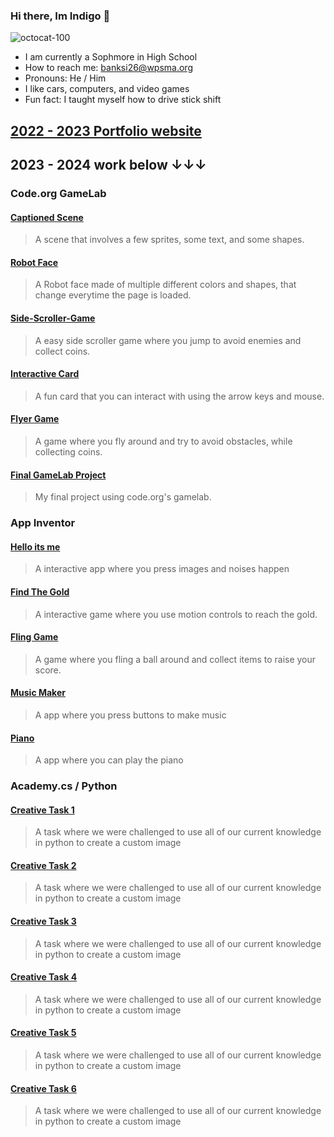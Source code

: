 ### Hi there, Im Indigo 👋
![octocat-100](https://github.com/banksi26/Banksi26/assets/117922498/b28b894f-f9cd-470c-acac-00667baf18f0)
- I am currently a Sophmore in High School
- How to reach me: banksi26@wpsma.org
- Pronouns: He / Him
- I like cars, computers, and video games
- Fun fact: I taught myself how to drive stick shift
## [2022 - 2023 Portfolio website](https://banksi26.github.io/Portfolio/index.html)

## 2023 - 2024 work below ↓↓↓

### Code.org GameLab

#### [Captioned Scene](https://studio.code.org/projects/gamelab/RW679yGDC5QFUB-4S6a6JLQoFweXMgJt9mvI-2Jwu7g)
> A scene that involves a few sprites, some text, and some shapes.

#### [Robot Face](https://banksi26.github.io/Robot-face/)
> A Robot face made of multiple different colors and shapes, that change everytime the page is loaded.

#### [Side-Scroller-Game](https://studio.code.org/projects/gamelab/voDLZ2EVwLGOCaK_f28AOI11YsFKoaGm6_bhjZFUrqI)
> A easy side scroller game where you jump to avoid enemies and collect coins.

#### [Interactive Card](https://studio.code.org/projects/gamelab/zbn9RxdcyqCilc1TvCYaKTtfyVQwyanVzUZquiRI2v0)
> A fun card that you can interact with using the arrow keys and mouse.

#### [Flyer Game](https://studio.code.org/projects/gamelab/WyKQ2OHPNAnxSOwolkojY0twAfWwLj2Y4MpJsN22s3k)
> A game where you fly around and try to avoid obstacles, while collecting coins.

#### [Final GameLab Project](https://studio.code.org/projects/gamelab/-Gj-iqoMmOqFGFaoFZOUtfuZNWfJWa-azPmDaFQ0K-w)
> My final project using code.org's gamelab.

### App Inventor

#### [Hello its me](https://ai2.appinventor.mit.edu/#5244588203573248)
> A interactive app where you press images and noises happen

#### [Find The Gold](https://ai2.appinventor.mit.edu/#5560083112919040)
> A interactive game where you use motion controls to reach the gold.

#### [Fling Game](https://ai2.appinventor.mit.edu/#5436261806243840)
> A game where you fling a ball around and collect items to raise your score.

#### [Music Maker](https://ai2.appinventor.mit.edu/#6218317100351488)
> A app where you press buttons to make music

#### [Piano](https://ai2.appinventor.mit.edu/#6318824015921152)
>A app where you can play the piano

### Academy.cs / Python

#### [Creative Task 1](https://academy.cs.cmu.edu/sharing/fireBrickLion7770)
> A task where we were challenged to use all of our current knowledge in python to create a custom image

#### [Creative Task 2](https://academy.cs.cmu.edu/sharing/steelBlueDuck8724)
> A task where we were challenged to use all of our current knowledge in python to create a custom image

#### [Creative Task 3](https://academy.cs.cmu.edu/sharing/floralWhiteSquirrel3850)
> A task where we were challenged to use all of our current knowledge in python to create a custom image

#### [Creative Task 4](https://academy.cs.cmu.edu/sharing/turquoiseElephant6930)
> A task where we were challenged to use all of our current knowledge in python to create a custom image

#### [Creative Task 5](https://academy.cs.cmu.edu/sharing/beigeBird5956)
> A task where we were challenged to use all of our current knowledge in python to create a custom image

#### [Creative Task 6](https://academy.cs.cmu.edu/sharing/violetSeal9157)
> A task where we were challenged to use all of our current knowledge in python to create a custom image
